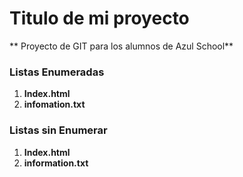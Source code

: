 # Titulo de mi proyecto
**  Proyecto de GIT para los alumnos de Azul School**

[//]:# (Listas enumeradas)
### Listas Enumeradas

1. **Index.html**
2. **infomation.txt**

[//]:# (Listas sin enumerar)
### Listas sin Enumerar

1. **Index.html**
2. **information.txt**
